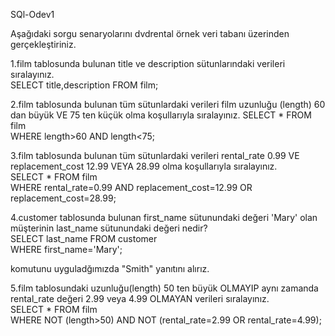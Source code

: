 

SQl-Odev1

Aşağıdaki sorgu senaryolarını dvdrental örnek veri tabanı üzerinden gerçekleştiriniz.   

1.film tablosunda bulunan title ve description sütunlarındaki verileri sıralayınız.   
SELECT title,description FROM film;  


2.film tablosunda bulunan tüm sütunlardaki verileri film uzunluğu (length) 60 dan büyük VE 75 ten küçük olma koşullarıyla sıralayınız.
SELECT * FROM film  
WHERE length>60 AND length<75;  


3.film tablosunda bulunan tüm sütunlardaki verileri rental_rate 0.99 VE replacement_cost 12.99 VEYA 28.99 olma koşullarıyla sıralayınız.  
SELECT * FROM film  
WHERE rental_rate=0.99 AND replacement_cost=12.99 OR replacement_cost=28.99;  


4.customer tablosunda bulunan first_name sütunundaki değeri 'Mary' olan müşterinin last_name sütunundaki değeri nedir?  
SELECT last_name FROM customer  
WHERE first_name='Mary';  

komutunu uyguladğımızda "Smith" yanıtını alırız.  


5.film tablosundaki uzunluğu(length) 50 ten büyük OLMAYIP aynı zamanda rental_rate değeri 2.99 veya 4.99 OLMAYAN verileri sıralayınız.  
SELECT * FROM film  
WHERE NOT (length>50) AND NOT (rental_rate=2.99 OR rental_rate=4.99);  
